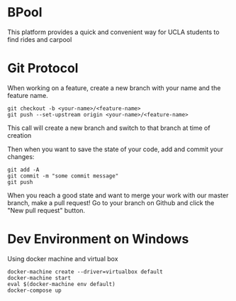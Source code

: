# BPool

This platform provides a quick and convenient way for UCLA students to find rides and carpool

# Git Protocol

When working on a feature, create a new branch with your name and the feature name. 

```
git checkout -b <your-name>/<feature-name>
git push --set-upstream origin <your-name>/<feature-name>
```

This call will create a new branch and switch to that branch at time of creation

Then when you want to save the state of your code, add and commit your changes:

```
git add -A
git commit -m "some commit message"
git push
```

When you reach a good state and want to merge your work with our master branch, make a pull request! Go to your branch on Github and click the "New pull request" button.

# Dev Environment on Windows
Using docker machine and virtual box
```
docker-machine create --driver=virtualbox default
docker-machine start
eval $(docker-machine env default)
docker-compose up
```

